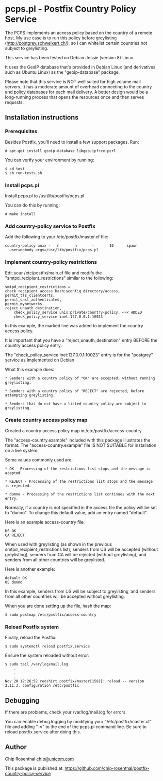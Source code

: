 # pcps.pl - Postfix Country Policy Service

The PCPS implements an access policy based on the country of a
remote host.  My use case is to run this policy before greylisting
(http://postgrey.schweikert.ch/), so I can whitelist certain countries
not subject to greylisting.

This service has been tested on Debian Jessie (version 8) Linux.

It uses the GeoIP database that's provided in Debian Linux (and
derivatives such as Ubuntu Linux) as the "geoip-database" package.

Please note that this service is NOT well suited for high volume mail
servers. It has a moderate amount of overhead connecting to the country
and policy databases for each mail delivery. A better design would be
a long-running process that opens the resources once and then serves
requests.


## Installation instructions

### Prerequisites

Besides Postfix, you'll need to install a few support packages. Run:

    # apt-get install geoip-database libgeo-ipfree-perl

You can verify your environment by running:

    $ cd test
    $ sh run-tests.sh


### Install pcps.pl

Install pcps.pl to /usr/lib/postfix/pcps.pl

You can do this by running:

    # make install


### Add country-policy service to Postfix

Add the following to your /etc/postfix/master.cf file:

    country-policy unix -   n       n       -       10      spawn
      user=nobody argv=/usr/lib/postfix/pcps.pl       
  

### Implement country-policy restrictions

Edit your /etc/postfix/main.cf file and modify the
"smtpd_recipient_restrictions" similar to the following:

    smtpd_recipient_restrictions =
	check_recipient_access hash:$config_directory/access,
	permit_tls_clientcerts,
	permit_sasl_authenticated,
	permit_mynetworks,
	reject_unauth_destination,
        check_policy_service unix:private/country-policy, <<< ADDED
        check_policy_service inet:127.0.0.1:10023

In this example, the marked line was added to implement the
country access policy.

It is important that you have a "reject_unauth_destination" entry
BEFORE the country access policy entry.

The "check_policy_service inet:127.0.0.1:10023" entry is for
the "postgrey" service as implemented on Debian.

What this example does:

    * Senders with a country policy of "OK" are accepted, without running greylisting.

    * Senders with a country policy of "REJECT" are rejected, before attempting greylisting.

    * Senders that do not have a listed country policy are subject to greylisting.


### Create country access policy map

Created a country access policy map in /etc/postfix/access-country.

The "access-country.example" included with this package illustrates the
format. The "access-country.example" file IS NOT SUITABLE for installation
on a live system.

Some values commonly used are:

    * OK - Processing of the restrictions list stops and the message is acepted

    * REJECT - Processing of the restrictions list stops and the message is rejected.

    * dunno - Processing of the restrictions list continues with the next entry.

Normally, if a country is not specified in the access file the policy will be set to "dunno".
To change this default value, add an entry named "default".

Here is an example access-country file:

    US OK
    CA REJECT

When used with greylisting (as shown in the previous smtpd_recipient_restrictions list), senders
from US will be accepted (without greylisting), senders from CA will be rejected (without greylisting),
and senders from all other countries will be greylisted.

Here is another example:

    default OK
    US dunno

In this example, senders from US will be subject to greylisting, and
senders from all other countries will be accepted without greylisting.

When you are done setting up the file, hash the map:

    $ sudo postmap /etc/postfix/access-country


### Reload Postfix system

Finally, reload the Postfix:

    $ sudo systemctl reload postfix.service

Ensure the system reloaded without error:

    $ sudo tail /var/log/mail.log
        .
        .
        .
    Nov 20 12:26:52 redshirt postfix/master[1582]: reload -- version 2.11.3, configuration /etc/postfix


## Debugging

If there are problems, check your /var/log/mail.log for errors.

You can enable debug logging by modifying your "/etc/postfix/master.cf" file
and adding "-v" to the end of the pcps.pl command line. Be sure to reload
postfix.service after doing this.


## Author

Chip Rosenthal
<chip@unicom.com>

This package is published at: https://github.com/chip-rosenthal/postfix-country-policy-service

